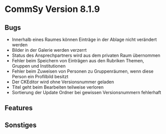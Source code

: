 CommSy Version 8.1.9
===================

Bugs
--------------------
- Innerhalb eines Raumes können Einträge in der Ablage nicht verändert werden
- Bilder in der Galerie werden verzerrt
- Status des Ansprechpartners wird aus dem privaten Raum übernommen
- Fehler beim Speichern von Einträgen aus den Rubriken Themen, Gruppen und Institutionen
- Fehler beim Zuweisen von Personen zu Gruppenräumen, wenn diese Person ein Profilbild besitzt
- Der CKEditor wird ohne Versionsnummer geladen
- Titel geht beim Bearbeiten teilweise verloren
- Sortierung der Update Ordner bei gewissen Versionsnummern fehlerhaft



Features
--------------------



Sonstiges
--------------------
